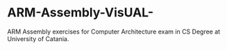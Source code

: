 # ARM-Assembly-VisUAL-
ARM Assembly exercises for Computer Architecture exam in CS Degree at University of Catania.
